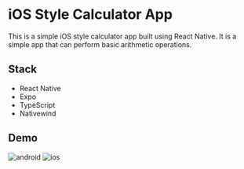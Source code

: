 # iOS Style Calculator App

This is a simple iOS style calculator app built using React Native. It is a simple app that can perform basic arithmetic operations.

## Stack

- React Native
- Expo
- TypeScript
- Nativewind

## Demo

![android](https://i.imgur.com/yr99F9X.png)
![ios](https://i.imgur.com/ZfEj9Xa.png)
